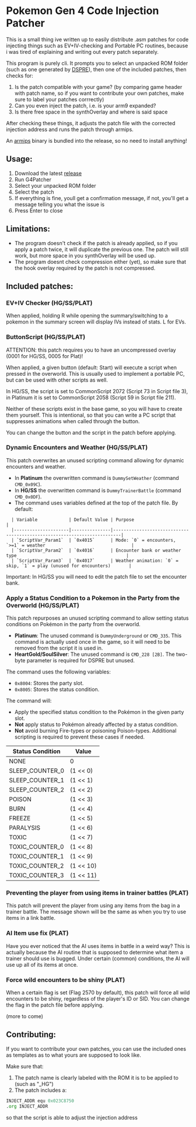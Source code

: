 # Pokemon Gen 4 Code Injection Patcher

This is a small thing ive written up to easily distribute .asm patches for code injecting things such as EV+IV-checking and Portable PC routines, because i was tired of explaining and writing out every patch separately.

This program is purely cli. It prompts you to select an unpacked ROM folder (such as one generated by [DSPRE](https://github.com/Mixone-FinallyHere/DS-Pokemon-Rom-Editor/tree/v1.13.1-beta)), then one of the included patches, then checks for:
1. Is the patch compatible with your game? (by comparing game header with patch name, so if you want to contribute your own patches, make sure to label your patches corrrectly)
2. Can you even inject the patch, i.e. is your arm9 expanded?
3. Is there free space in the synthOverlay and where is said space

After checking these things, it adjusts the patch file with the corrected injection address and runs the patch through armips.

An [armips](https://github.com/Kingcom/armips) binary is bundled into the release, so no need to install anything!

## Usage:

1. Download the latest [release](https://github.com/KalaayPT/g4patcher/releases)
2. Run G4Patcher
3. Select your unpacked ROM folder
4. Select the patch
5. If everything is fine, youll get a confirmation message, if not, you'll get a message telling you what the issue is
6. Press Enter to close

## Limitations:

- The program doesn't check if the patch is already applied, so if you apply a patch twice, it will duplicate the previous one. The patch will still work, but more space in you synthOverlay will be used up.
- The program doesnt check compression either (yet), so make sure that the hook overlay required by the patch is not compressed. 

## Included patches:

### EV+IV Checker (HG/SS/PLAT)

When applied, holding R while opening the summary/switching to a pokemon in the summary screen will display IVs instead of stats. L for EVs.

### ButtonScript (HG/SS/PLAT)

ATTENTION: this patch requires you to have an uncompressed overlay (0001 for HG/SS, 0005 for Plat)!

When applied, a given button (default: Start) will execute a script when pressed in the overworld. This is usually used to implement a portable PC, but can be used with other scripts as well.

In HG/SS, the script is set to CommonScript 2072 (Script 73 in Script file 3), in Platinum it is set to CommonScript 2058 (Script 59 in Script file 211).

Neither of these scripts exist in the base game, so you will have to create them yourself. This is intentional, so that you can write a PC script that suppresses animations when called through the button.

You can change the button and the script in the patch before applying.

### Dynamic Encounters and Weather (HG/SS/PLAT)

This patch overwrites an unused scripting command allowing for dynamic encounters and weather.

- In **Platinum** the overwritten command is `DummySetWeather` (command `CMD_0x09C`).
- In **HG/SS** the overwritten command is `DummyTrainerBattle` (command `CMD_0x0DF`).
- The command uses variables defined at the top of the patch file. By default:
```
  | Variable            | Default Value | Purpose                                                                 |
  |---------------------|---------------|-------------------------------------------------------------------------|
  | `ScriptVar_Param1`  | `0x4015`      | Mode: `0` = encounters, `>=1` = weather                                 |
  | `ScriptVar_Param2`  | `0x4016`      | Encounter bank or weather type                                          |
  | `ScriptVar_Param3`  | `0x4017`      | Weather animation: `0` = skip, `1` = play (unused for encounters)       |
```

Important: In HG/SS you will need to edit the patch file to set the encounter bank.

### Apply a Status Condition to a Pokemon in the Party from the Overworld (HG/SS/PLAT)

This patch repurposes an unused scripting command to allow setting status conditions on Pokémon in the party from the overworld.

- **Platinum**: The unused command is `DummyUnderground` or `CMD_335`. This command is actually used once in the game, so it will need to be removed from the script it is used in. 
- **HeartGold/SoulSilver**: The unused command is `CMD_228 [2B]`. The two-byte parameter is required for DSPRE but unused.

The command uses the following variables:
- `0x8004`: Stores the party slot.
- `0x8005`: Stores the status condition.

The command will:
- Apply the specified status condition to the Pokémon in the given party slot.
- **Not** apply status to Pokémon already affected by a status condition.
- **Not** avoid burning Fire-types or poisoning Poison-types. Additional scripting is required to prevent these cases if needed.

| Status Condition            | Value     |
|-----------------------------|-----------|
| NONE                        |  0        |
| SLEEP_COUNTER_0             | (1 << 0)  |
| SLEEP_COUNTER_1             | (1 << 1)  |
| SLEEP_COUNTER_2             | (1 << 2)  |
| POISON                      | (1 << 3)  |
| BURN                        | (1 << 4)  |
| FREEZE                      | (1 << 5)  |
| PARALYSIS                   | (1 << 6)  |
| TOXIC                       | (1 << 7)  |
| TOXIC_COUNTER_0             | (1 << 8)  |
| TOXIC_COUNTER_1             | (1 << 9)  |
| TOXIC_COUNTER_2             | (1 << 10) |
| TOXIC_COUNTER_3             | (1 << 11) |

### Preventing the player from using items in trainer battles (PLAT)

This patch will prevent the player from using any items from the bag in a trainer battle.
The message shown will be the same as when you try to use items in a link battle.

### AI Item use fix (PLAT)

Have you ever noticed that the AI uses items in battle in a weird way? This is actually because the AI routine that is supposed to determine what item a trainer should use is bugged.
Under certain (common) conditions, the AI will use up all of its items at once.

### Force wild encounters to be shiny (PLAT)

When a certain flag is set (Flag 2570 by default), this patch will force all wild encounters to be shiny, regardless of the player's ID or SID.
You can change the flag in the patch file before applying.

(more to come)

## Contributing:

If you want to contribute your own patches, you can use the included ones as templates as to what yours are supposed to look like. 

Make sure that:
1. The patch name is clearly labeled with the ROM it is to be applied to (such as "_HG")
2. The patch includes a:
```asm
INJECT_ADDR equ 0x023C8750
.org INJECT_ADDR
```
so that the script is able to adjust the injection address

